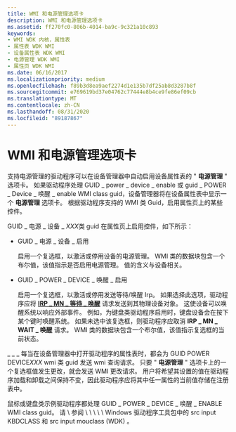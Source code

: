 ```yaml
---
title: WMI 和电源管理选项卡
description: WMI 和电源管理选项卡
ms.assetid: ff270fc0-806b-4014-ba9c-9c321a10c893
keywords:
- WMI WDK 内核，属性表
- 属性表 WDK WMI
- 设备属性表 WDK WMI
- 电源管理 WDK WMI
- 属性页 WDK WMI
ms.date: 06/16/2017
ms.localizationpriority: medium
ms.openlocfilehash: f89b3d8ea9aef2274d1e135b7df25ab8d3287b8f
ms.sourcegitcommit: e769619bd37e04762c77444e8b4ce9fe86ef09cb
ms.translationtype: MT
ms.contentlocale: zh-CN
ms.lasthandoff: 08/31/2020
ms.locfileid: "89187867"
---
```

# <a name="wmi-and-the-power-management-tab"></a>WMI 和电源管理选项卡





支持电源管理的驱动程序可以在设备管理器中自动启用设备属性表的 " **电源管理** " 选项卡。 如果驱动程序处理 GUID \_ power \_ device \_ enable 或 guid \_ POWER \_ Device \_ 唤醒 \_ enable WMI class guid，设备管理器将在设备属性表中显示一个 **电源管理** 选项卡。 根据驱动程序支持的 WMI 类 Guid，启用属性页上的某些控件。

GUID \_ 电源 \_ 设备 \_ *XXX*类 guid 在属性页上启用控件，如下所示：

-   GUID \_ 电源 \_ 设备 \_ 启用

    启用一个复选框，以激活或停用设备的电源管理。 WMI 类的数据块包含一个布尔值，该值指示是否启用电源管理。 值的含义与设备相关。

-   GUID \_ POWER \_ DEVICE \_ 唤醒 \_ 启用

    启用一个复选框，以激活或停用发送等待/唤醒 Irp。 如果选择此选项，驱动程序应将 [**IRP \_ MN \_ 等待 \_ 唤醒**](./irp-mn-wait-wake.md) 请求发送到其物理设备对象。 这使设备可以唤醒系统以响应外部事件。 例如，为键盘类驱动程序启用时，键盘设备会在按下某个键时唤醒系统。 如果未选中该复选框，则驱动程序应取消 **IRP \_ MN \_ WAIT \_ 唤醒** 请求。 WMI 类的数据块包含一个布尔值，该值指示复选框的当前状态。

\_ \_ \_ 每当在设备管理器中打开驱动程序的属性表时，都会为 GUID POWER DEVICE*XXX* wmi 类 guid 发送 wmi 查询请求。 只要 " **电源管理** " 选项卡上的一个复选框值发生更改，就会发送 WMI 更改请求。 用户将希望其设置的值在驱动程序加载和卸载之间保持不变，因此驱动程序应将其中任一属性的当前值存储在注册表中。

鼠标或键盘类示例驱动程序都处理 GUID \_ POWER \_ DEVICE \_ 唤醒 \_ ENABLE WMI class guid。 请 \\ 参阅 \\ \\ \\ \\ \\ Windows 驱动程序工具包中的 src input KBDCLASS 和 src input mouclass (WDK) 。

 

